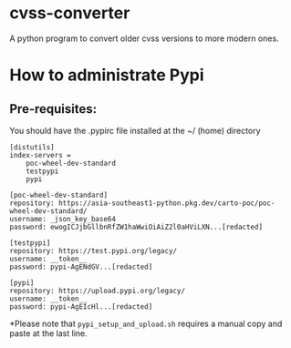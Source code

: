 # cvss-converter

A python program to convert older cvss versions to more modern ones.

# How to administrate Pypi

## Pre-requisites:

You should have the .pypirc file installed at the ~/ (home) directory

```
[distutils]
index-servers =
    poc-wheel-dev-standard
    testpypi
    pypi

[poc-wheel-dev-standard]
repository: https://asia-southeast1-python.pkg.dev/carto-poc/poc-wheel-dev-standard/
username: _json_key_base64
password: ewogICJjbGllbnRfZW1haWwiOiAiZ2l0aHViLXN...[redacted]

[testpypi]
repository: https://test.pypi.org/legacy/
username: __token__
password: pypi-AgENdGV...[redacted]

[pypi]
repository: https://upload.pypi.org/legacy/
username: __token__
password: pypi-AgEIcHl...[redacted]
```

\*Please note that `pypi_setup_and_upload.sh` requires a manual copy and paste at the last line.
